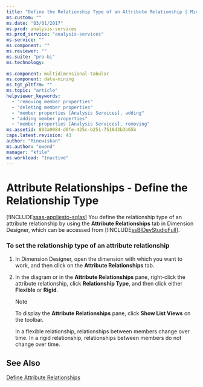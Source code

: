 ```yaml
---
title: "Define the Relationship Type of an Attribute Relationship | Microsoft Docs"
ms.custom: ""
ms.date: "03/01/2017"
ms.prod: analysis-services
ms.prod_service: "analysis-services"
ms.service: ""
ms.component: ""
ms.reviewer: ""
ms.suite: "pro-bi"
ms.technology: 
  
ms.component: multidimensional-tabular
ms.component: data-mining
ms.tgt_pltfrm: ""
ms.topic: "article"
helpviewer_keywords: 
  - "removing member properties"
  - "deleting member properties"
  - "member properties [Analysis Services], adding"
  - "adding member properties"
  - "member properties [Analysis Services], removing"
ms.assetid: 893a9084-d0fe-425c-b251-7518d3b3b65b
caps.latest.revision: 43
author: "Minewiskan"
ms.author: "owend"
manager: "kfile"
ms.workload: "Inactive"
---
```

# Attribute Relationships - Define the Relationship Type
[!INCLUDE[ssas-appliesto-sqlas](../../includes/ssas-appliesto-sqlas.md)]
  You define the relationship type of an attribute relationship by using the **Attribute Relationships** tab in Dimension Designer, which can be accessed from [!INCLUDE[ssBIDevStudioFull](../../includes/ssbidevstudiofull-md.md)].  
  
### To set the relationship type of an attribute relationship  
  
1.  In Dimension Designer, open the dimension with which you want to work, and then click on the **Attribute Relationships** tab.  
  
2.  In the diagram or in the **Attribute Relationships** pane, right-click the attribute relationship, click **Relationship Type**, and then click either **Flexible** or **Rigid**.  
  
    > [!NOTE]  
    >  To display the **Attribute Relationships** pane, click **Show List Views** on the toolbar.  
  
     In a flexible relationship, relationships between members change over time. In a rigid relationship, relationships between members do not change over time.  
  
## See Also  
 [Define Attribute Relationships](../../analysis-services/multidimensional-models/attribute-relationships-define.md)  
  
  
